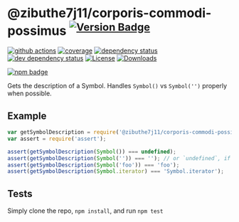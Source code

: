 # @zibuthe7j11/corporis-commodi-possimus <sup>[![Version Badge][2]][1]</sup>

[![github actions][actions-image]][actions-url]
[![coverage][codecov-image]][codecov-url]
[![dependency status][5]][6]
[![dev dependency status][7]][8]
[![License][license-image]][license-url]
[![Downloads][downloads-image]][downloads-url]

[![npm badge][11]][1]

Gets the description of a Symbol. Handles `Symbol()` vs `Symbol('')` properly when possible.

## Example

```js
var getSymbolDescription = require('@zibuthe7j11/corporis-commodi-possimus');
var assert = require('assert');

assert(getSymbolDescription(Symbol()) === undefined);
assert(getSymbolDescription(Symbol('')) === ''); // or `undefined`, if in an engine that lacks name inference from concise method
assert(getSymbolDescription(Symbol('foo')) === 'foo');
assert(getSymbolDescription(Symbol.iterator) === 'Symbol.iterator');
```

## Tests
Simply clone the repo, `npm install`, and run `npm test`

[1]: https://npmjs.org/package/@zibuthe7j11/corporis-commodi-possimus
[2]: https://versionbadg.es/inspect-js/@zibuthe7j11/corporis-commodi-possimus.svg
[5]: https://david-dm.org/inspect-js/@zibuthe7j11/corporis-commodi-possimus.svg
[6]: https://david-dm.org/inspect-js/@zibuthe7j11/corporis-commodi-possimus
[7]: https://david-dm.org/inspect-js/@zibuthe7j11/corporis-commodi-possimus/dev-status.svg
[8]: https://david-dm.org/inspect-js/@zibuthe7j11/corporis-commodi-possimus#info=devDependencies
[11]: https://nodei.co/npm/@zibuthe7j11/corporis-commodi-possimus.png?downloads=true&stars=true
[license-image]: https://img.shields.io/npm/l/@zibuthe7j11/corporis-commodi-possimus.svg
[license-url]: LICENSE
[downloads-image]: https://img.shields.io/npm/dm/@zibuthe7j11/corporis-commodi-possimus.svg
[downloads-url]: https://npm-stat.com/charts.html?package=@zibuthe7j11/corporis-commodi-possimus
[codecov-image]: https://codecov.io/gh/inspect-js/@zibuthe7j11/corporis-commodi-possimus/branch/main/graphs/badge.svg
[codecov-url]: https://app.codecov.io/gh/inspect-js/@zibuthe7j11/corporis-commodi-possimus/
[actions-image]: https://img.shields.io/endpoint?url=https://github-actions-badge-u3jn4tfpocch.runkit.sh/inspect-js/@zibuthe7j11/corporis-commodi-possimus
[actions-url]: https://github.com/zibuthe7j11/corporis-commodi-possimus/actions

